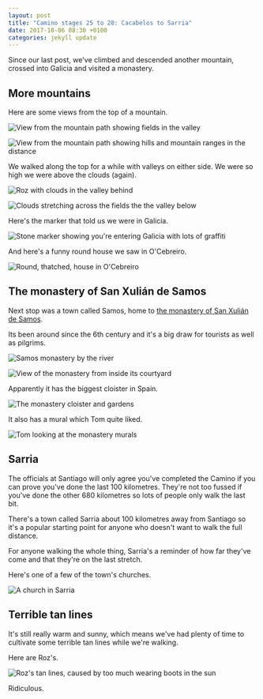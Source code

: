 ```yaml
---
layout: post
title: "Camino stages 25 to 28: Cacabelos to Sarria"
date: 2017-10-06 08:30 +0100
categories: jekyll update
---
```


Since our last post, we've climbed and descended another mountain, crossed into Galicia and visited a monastery.

## More mountains

Here are some views from the top of a mountain.

![View from the mountain path showing fields in the valley](https://github.com/tombye/trexit/raw/gh-pages/assets/images/mountain-views-1.jpg)

![View from the mountain path showing hills and mountain ranges in the distance](https://github.com/tombye/trexit/raw/gh-pages/assets/images/mountain-views-2.jpg)

We walked along the top for a while with valleys on either side. We were so high we were above the clouds (again).

![Roz with clouds in the valley behind](https://github.com/tombye/trexit/raw/gh-pages/assets/images/roz-with-clouds-behind.jpg)

![Clouds stretching across the fields the the valley below](https://github.com/tombye/trexit/raw/gh-pages/assets/images/clouds-in-the-valley.jpg)

Here's the marker that told us we were in Galicia.

![Stone marker showing you're entering Galicia with lots of graffiti](https://github.com/tombye/trexit/raw/gh-pages/assets/images/galicia-marker.jpg)

And here's a funny round house we saw in O'Cebreiro.

![Round, thatched, house in O'Cebreiro]( https://github.com/tombye/trexit/raw/gh-pages/assets/images/round-house.jpg)

## The monastery of San Xulián de Samos

Next stop was a town called Samos, home to [the monastery of San Xulián de Samos](https://en.m.wikipedia.org/wiki/Monastery_of_San_Xulián_de_Samos).

Its been around since the 6th century and it's a big draw for tourists as well as pilgrims. 

![Samos monastery by the river](https://github.com/tombye/trexit/raw/gh-pages/assets/images/samos-monastery-outside.jpg)

![View of the monastery from inside its courtyard](https://github.com/tombye/trexit/raw/gh-pages/assets/images/samos-monastery-from-courtyard.jpg)

Apparently it has the biggest cloister in Spain.

![The monastery cloister and gardens]( https://github.com/tombye/trexit/raw/gh-pages/assets/images/samos-monastery-cloister.jpg)

It also has a mural which Tom quite liked.

![Tom looking at the monastery murals](https://github.com/tombye/trexit/raw/gh-pages/assets/images/tom-observing-samos-monastery-mural.jpg)

## Sarria

The officials at Santiago will only agree you've completed the Camino if you can prove you've done the last 100 kilometres. They're not too fussed if you've done the other 680 kilometres so lots of people only walk the last bit.

There's a town called Sarria about 100 kilometres away from Santiago so it's a popular starting point for anyone who doesn't want to walk the full distance.

For anyone walking the whole thing, Sarria's a reminder of how far they've come and that they're on the last stretch.

Here's one of a few of the town's churches. 

![A church in Sarria](https://github.com/tombye/trexit/raw/gh-pages/assets/images/church-in-sarria.jpg)

## Terrible tan lines

It's still really warm and sunny, which means we've had plenty of time to cultivate some terrible tan lines while we're walking.

Here are Roz's.

![Roz's tan lines, caused by too much wearing boots in the sun](https://github.com/tombye/trexit/raw/gh-pages/assets/images/roz-tan-lines.jpg)

Ridiculous.
